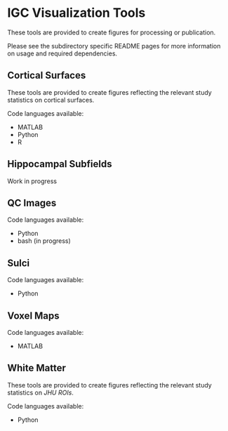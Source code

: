 # IGC Visualization Tools

These tools are provided to create figures for processing or publication.

Please see the subdirectory specific README pages for more information on usage and required dependencies.

## Cortical Surfaces

These tools are provided to create figures reflecting the relevant study statistics on cortical surfaces. 

Code languages available:
* MATLAB 
* Python
* R

## Hippocampal Subfields

Work in progress

## QC Images

Code languages available:
* Python
* bash (in progress)

## Sulci

Code languages available:
* Python

## Voxel Maps

Code languages available:
* MATLAB

## White Matter

These tools are provided to create figures reflecting the relevant study statistics on _JHU ROIs_.

Code languages available:
* Python
